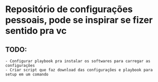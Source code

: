 # Repositório de configurações pessoais, pode se inspirar se fizer sentido pra vc

## TODO: 
    - Configurar playbook pra instalar os softwares para carregar as configurações
    - Criar script que faz download das configurações e playbook para setup em um comando

